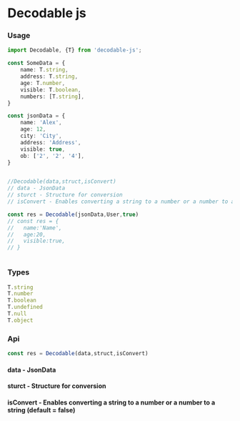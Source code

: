 # Decodable js

### Usage

```ts
import Decodable, {T} from 'decodable-js';

const SomeData = {
    name: T.string,
    address: T.string,
    age: T.number,
    visible: T.boolean,
    numbers: [T.string],
}

const jsonData = {
    name: 'Alex',
    age: 12,
    city: 'City',
    address: 'Address',
    visible: true,
    ob: ['2', '2', '4'],
}


//Decodable(data,struct,isConvert)
// data - JsonData
// sturct - Structure for conversion
// isConvert - Enables converting a string to a number or a number to a string (default = false)

const res = Decodable(jsonData,User,true)
// const res = {
//   name:'Name',
//   age:20,
//   visible:true,
// }



```

### Types

```ts
T.string
T.number
T.boolean
T.undefined
T.null
T.object
```

### Api

```ts
const res = Decodable(data,struct,isConvert)
```
#### data - JsonData
#### sturct - Structure for conversion
#### isConvert - Enables converting a string to a number or a number to a string (default = false)

